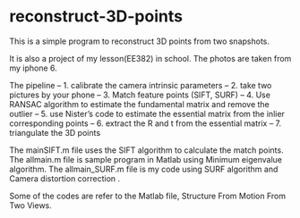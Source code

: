 # reconstruct-3D-points
This is a simple program to reconstruct 3D points from two snapshots. 

It is also a project of my lesson(EE382) in school. The photos are taken from my iphone 6.

The pipeline 
– 1. calibrate the camera intrinsic parameters 
– 2. take two pictures by your phone 
– 3. Match feature points (SIFT, SURF) 
– 4. Use RANSAC algorithm to estimate the fundamental matrix and remove the outlier 
– 5. use Nister’s code to estimate the essential matrix from the inlier corresponding points 
– 6. extract the R and t from the essential matrix 
– 7. triangulate the 3D points

The mainSIFT.m file uses the SIFT algorithm to calculate the match points.
The allmain.m file is sample program in Matlab using Minimum eigenvalue algorithm.
The allmain_SURF.m file is my code using SURF algorithm and Camera distortion correction .

Some of the codes are refer to the Matlab file, Structure From Motion From Two Views.
